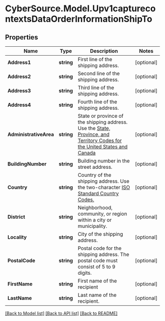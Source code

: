 # CyberSource.Model.Upv1capturecontextsDataOrderInformationShipTo
## Properties

Name | Type | Description | Notes
------------ | ------------- | ------------- | -------------
**Address1** | **string** | First line of the shipping address.  | [optional] 
**Address2** | **string** | Second line of the shipping address.  | [optional] 
**Address3** | **string** | Third line of the shipping address.  | [optional] 
**Address4** | **string** | Fourth line of the shipping address. | [optional] 
**AdministrativeArea** | **string** | State or province of the shipping address.  Use the [State, Province, and Territory Codes for the United States and Canada](https://developer.cybersource.com/library/documentation/sbc/quickref/states_and_provinces.pdf)  | [optional] 
**BuildingNumber** | **string** | Building number in the street address.  | [optional] 
**Country** | **string** | Country of the shipping address.  Use the two-character [ISO Standard Country Codes.](http://apps.cybersource.com/library/documentation/sbc/quickref/countries_alpha_list.pdf)  | [optional] 
**District** | **string** | Neighborhood, community, or region within a city or municipality. | [optional] 
**Locality** | **string** | City of the shipping address.  | [optional] 
**PostalCode** | **string** | Postal code for the shipping address. The postal code must consist of 5 to 9 digits.  | [optional] 
**FirstName** | **string** | First name of the recipient | [optional] 
**LastName** | **string** | Last name of the recipient. | [optional] 

[[Back to Model list]](../README.md#documentation-for-models) [[Back to API list]](../README.md#documentation-for-api-endpoints) [[Back to README]](../README.md)

